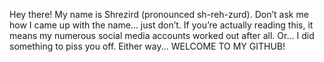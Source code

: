 Hey there! My name is Shrezird (pronounced sh-reh-zurd). Don’t ask me how I came up with the name… just don’t. If you’re actually reading this, it means my numerous social media accounts worked out after all. Or... I did something to piss you off. Either way... WELCOME TO MY GITHUB!
